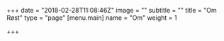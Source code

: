 +++
date = "2018-02-28T11:08:46Z"
image = ""
subtitle = ""
title = "Om Røst"
type = "page"
[menu.main]
name = "Om"
weight = 1

+++
